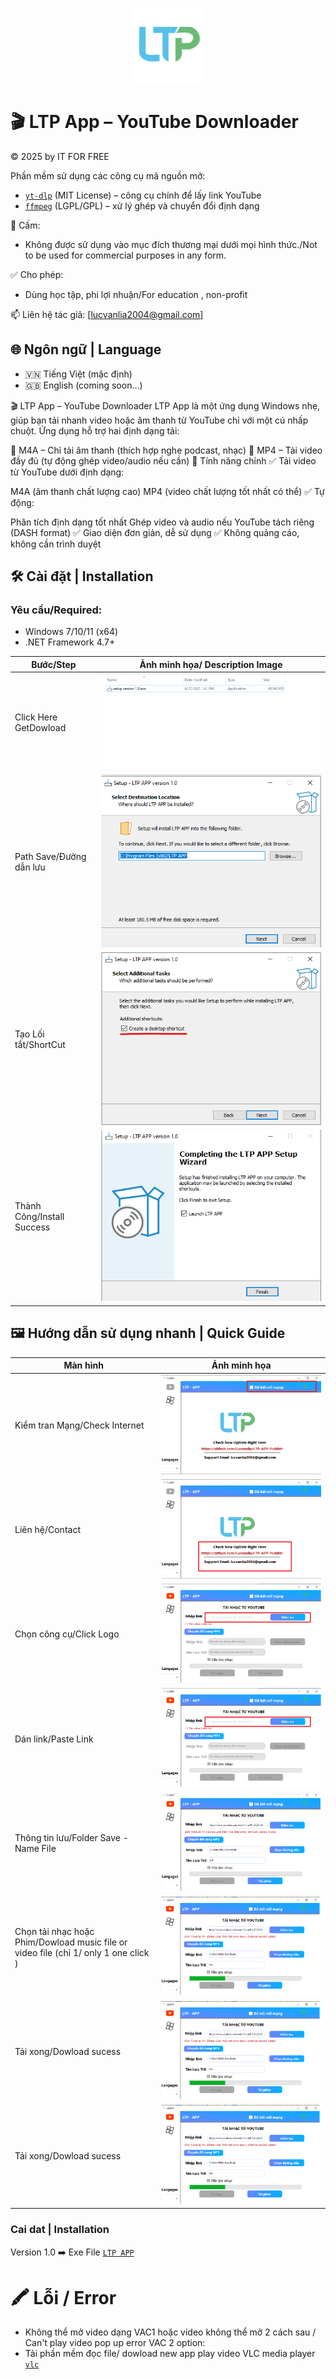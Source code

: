 
<p align="center">
  <img src="image/Untitled-1-01.png" alt="LTP App Logo" width="120"/>
</p>

# 🎬 LTP App – YouTube Downloader  

© 2025 by IT FOR FREE


Phần mềm sử dụng các công cụ mã nguồn mở:
- [`yt-dlp`](https://github.com/yt-dlp/yt-dlp) (MIT License) – công cụ chính để lấy link YouTube
- [`ffmpeg`](https://ffmpeg.org/) (LGPL/GPL) – xử lý ghép và chuyển đổi định dạng

🚫 Cấm:
- Không được sử dụng vào mục đích thương mại dưới mọi hình thức./Not to be used for commercial purposes in any form.

✅ Cho phép:
- Dùng học tập, phi lợi nhuận/For education , non-profit

📫 Liên hệ tác giả: [lucvanlia2004@gmail.com]
## 🌐 Ngôn ngữ | Language

- 🇻🇳 Tiếng Việt (mặc định)
- 🇬🇧 English (coming soon…)

🎬 LTP App – YouTube Downloader
LTP App là một ứng dụng Windows nhẹ, giúp bạn tải nhanh video hoặc âm thanh từ YouTube chỉ với một cú nhấp chuột. Ứng dụng hỗ trợ hai định dạng tải:

🎵 M4A – Chỉ tải âm thanh (thích hợp nghe podcast, nhạc)
🎥 MP4 – Tải video đầy đủ (tự động ghép video/audio nếu cần)
🚀 Tính năng chính
✅ Tải video từ YouTube dưới định dạng:

M4A (âm thanh chất lượng cao)
MP4 (video chất lượng tốt nhất có thể)
✅ Tự động:

Phân tích định dạng tốt nhất
Ghép video và audio nếu YouTube tách riêng (DASH format)
✅ Giao diện đơn giản, dễ sử dụng
✅ Không quảng cáo, không cần trình duyệt

## 🛠️ Cài đặt | Installation

### Yêu cầu/Required:
- Windows 7/10/11 (x64)
- .NET Framework 4.7+

| Bước/Step | Ảnh minh họa/ Description Image |
|----------|---------------|
| Click Here GetDowload | ![Main UI](image/about_1.png) |
| Path Save/Đường dẫn lưu | ![Main UI](image/about_2.png) |
| Tạo Lối tắt/ShortCut | ![Main UI](image/about_4.png) |
| Thành Công/Install Success | ![Main UI](image/about_6.png) |


## 🖼️ Hướng dẫn sử dụng nhanh | Quick Guide

| Màn hình | Ảnh minh họa |
|----------|---------------|
| Kiểm tran Mạng/Check Internet | ![Main UI](image/about_7.png) |
| Liên hệ/Contact| ![Main UI](image/about_8.png) |
| Chọn công cụ/Click Logo| ![Main UI](image/about_9.png) |
| Dán link/Paste Link| ![Main UI](image/about_10.png) |
| Thông tin lưu/Folder Save - Name File| ![Main UI](image/about_11.png) |
| Chọn tải nhạc hoặc Phim/Dowload music file or video file (chỉ 1/ only 1 one click )| ![Main UI](image/about_12.png) |
| Tải xong/Dowload sucess| ![Main UI](image/about_12.png) |
| Tải xong/Dowload sucess| ![Main UI](image/about_12.png) |

### Cai dat | Installation
Version 1.0
➡️ Exe File [`LTP APP`](https://github.com/Lucvanlia/LTP-APP-Publish/blob/main/Release/setup_v_1.0.exe)

# 🖍️ Lỗi / Error
- Không thể mở video dạng VAC1 hoặc video không thể mở 2 cách sau / Can't play video pop up error VAC 2 option:
- Tải phần mềm đọc file/ dowload new app play video VLC media player [`vlc`](https://www.videolan.org/vlc/) 




